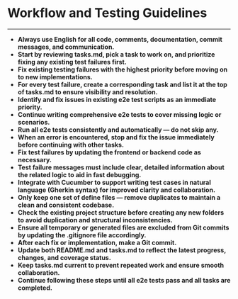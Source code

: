 # **Workflow and Testing Guidelines**

---

- **Always use English for all code, comments, documentation, commit messages, and communication.**
- **Start by reviewing tasks.md, pick a task to work on, and prioritize fixing any existing test failures first.**
- **Fix existing testing failures with the highest priority before moving on to new implementations.**
- **For every test failure, create a corresponding task and list it at the top of tasks.md to ensure visibility and resolution.**
- **Identify and fix issues in existing e2e test scripts as an immediate priority.**
- **Continue writing comprehensive e2e tests to cover missing logic or scenarios.**
- **Run all e2e tests consistently and automatically — do not skip any.**
- **When an error is encountered, stop and fix the issue immediately before continuing with other tasks.**
- **Fix test failures by updating the frontend or backend code as necessary.**
- **Test failure messages must include clear, detailed information about the related logic to aid in fast debugging.**
- **Integrate with Cucumber to support writing test cases in natural language (Gherkin syntax) for improved clarity and collaboration.**
- **Only keep one set of define files — remove duplicates to maintain a clean and consistent codebase.**
- **Check the existing project structure before creating any new folders to avoid duplication and structural inconsistencies.**
- **Ensure all temporary or generated files are excluded from Git commits by updating the .gitignore file accordingly.**
- **After each fix or implementation, make a Git commit.**
- **Update both README.md and tasks.md to reflect the latest progress, changes, and coverage status.**
- **Keep tasks.md current to prevent repeated work and ensure smooth collaboration.**
- **Continue following these steps until all e2e tests pass and all tasks are completed.** 